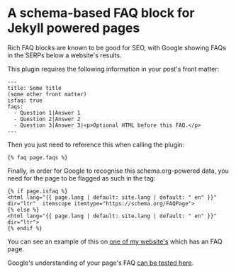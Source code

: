 # A schema-based FAQ block for Jekyll powered pages

Rich FAQ blocks are known to be good for SEO, with Google showing FAQs in the SERPs below a website's results.

This plugin requires the following information in your post's front matter:

```
---
title: Some title
(some other front matter)
isfaq: true
faqs:
  - Question 1|Answer 1
  - Question 2|Answer 2
  - Question 3|Answer 3|<p>Optional HTML before this FAQ.</p> 
---
```

Then you just need to reference this when calling the plugin:

```
{% faq page.faqs %}
```

Finally, in order for Google to recognise this schema.org-powered data, you need for the page to be flagged as such in the <html> tag:

```
{% if page.isfaq %}
<html lang="{{ page.lang | default: site.lang | default: " en" }}" dir="ltr"  itemscope itemtype="https://schema.org/FAQPage">
{% else %}
<html lang="{{ page.lang | default: site.lang | default: " en" }}" dir="ltr">
{% endif %}
``` 

You can see an example of this on [one of my website's](https://www.supertinyhomes.com/tiny-houses/faqs) which has an FAQ page.

Google's understanding of your page's FAQ [can be tested here](https://search.google.com/test/rich-results).
